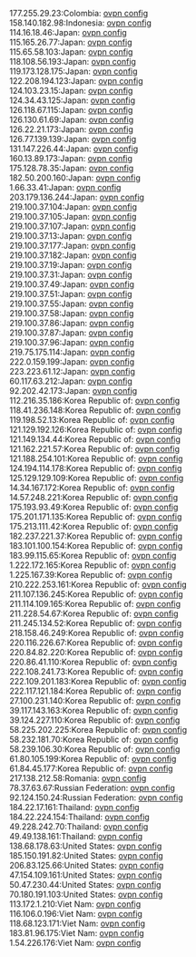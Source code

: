 177.255.29.23:Colombia: [ovpn config](vpn/177_255_29_23.ovpn)  
158.140.182.98:Indonesia: [ovpn config](vpn/158_140_182_98.ovpn)  
114.16.18.46:Japan: [ovpn config](vpn/114_16_18_46.ovpn)  
115.165.26.77:Japan: [ovpn config](vpn/115_165_26_77.ovpn)  
115.65.58.103:Japan: [ovpn config](vpn/115_65_58_103.ovpn)  
118.108.56.193:Japan: [ovpn config](vpn/118_108_56_193.ovpn)  
119.173.128.175:Japan: [ovpn config](vpn/119_173_128_175.ovpn)  
122.208.194.123:Japan: [ovpn config](vpn/122_208_194_123.ovpn)  
124.103.23.15:Japan: [ovpn config](vpn/124_103_23_15.ovpn)  
124.34.43.125:Japan: [ovpn config](vpn/124_34_43_125.ovpn)  
126.118.67.115:Japan: [ovpn config](vpn/126_118_67_115.ovpn)  
126.130.61.69:Japan: [ovpn config](vpn/126_130_61_69.ovpn)  
126.22.21.173:Japan: [ovpn config](vpn/126_22_21_173.ovpn)  
126.77.139.139:Japan: [ovpn config](vpn/126_77_139_139.ovpn)  
131.147.226.44:Japan: [ovpn config](vpn/131_147_226_44.ovpn)  
160.13.89.173:Japan: [ovpn config](vpn/160_13_89_173.ovpn)  
175.128.78.35:Japan: [ovpn config](vpn/175_128_78_35.ovpn)  
182.50.200.160:Japan: [ovpn config](vpn/182_50_200_160.ovpn)  
1.66.33.41:Japan: [ovpn config](vpn/1_66_33_41.ovpn)  
203.179.136.244:Japan: [ovpn config](vpn/203_179_136_244.ovpn)  
219.100.37.104:Japan: [ovpn config](vpn/219_100_37_104.ovpn)  
219.100.37.105:Japan: [ovpn config](vpn/219_100_37_105.ovpn)  
219.100.37.107:Japan: [ovpn config](vpn/219_100_37_107.ovpn)  
219.100.37.13:Japan: [ovpn config](vpn/219_100_37_13.ovpn)  
219.100.37.177:Japan: [ovpn config](vpn/219_100_37_177.ovpn)  
219.100.37.182:Japan: [ovpn config](vpn/219_100_37_182.ovpn)  
219.100.37.19:Japan: [ovpn config](vpn/219_100_37_19.ovpn)  
219.100.37.31:Japan: [ovpn config](vpn/219_100_37_31.ovpn)  
219.100.37.49:Japan: [ovpn config](vpn/219_100_37_49.ovpn)  
219.100.37.51:Japan: [ovpn config](vpn/219_100_37_51.ovpn)  
219.100.37.55:Japan: [ovpn config](vpn/219_100_37_55.ovpn)  
219.100.37.58:Japan: [ovpn config](vpn/219_100_37_58.ovpn)  
219.100.37.86:Japan: [ovpn config](vpn/219_100_37_86.ovpn)  
219.100.37.87:Japan: [ovpn config](vpn/219_100_37_87.ovpn)  
219.100.37.96:Japan: [ovpn config](vpn/219_100_37_96.ovpn)  
219.75.175.114:Japan: [ovpn config](vpn/219_75_175_114.ovpn)  
222.0.159.199:Japan: [ovpn config](vpn/222_0_159_199.ovpn)  
223.223.61.12:Japan: [ovpn config](vpn/223_223_61_12.ovpn)  
60.117.63.212:Japan: [ovpn config](vpn/60_117_63_212.ovpn)  
92.202.42.173:Japan: [ovpn config](vpn/92_202_42_173.ovpn)  
112.216.35.186:Korea Republic of: [ovpn config](vpn/112_216_35_186.ovpn)  
118.41.236.148:Korea Republic of: [ovpn config](vpn/118_41_236_148.ovpn)  
119.198.52.13:Korea Republic of: [ovpn config](vpn/119_198_52_13.ovpn)  
121.129.192.126:Korea Republic of: [ovpn config](vpn/121_129_192_126.ovpn)  
121.149.134.44:Korea Republic of: [ovpn config](vpn/121_149_134_44.ovpn)  
121.162.221.57:Korea Republic of: [ovpn config](vpn/121_162_221_57.ovpn)  
121.188.254.101:Korea Republic of: [ovpn config](vpn/121_188_254_101.ovpn)  
124.194.114.178:Korea Republic of: [ovpn config](vpn/124_194_114_178.ovpn)  
125.129.129.109:Korea Republic of: [ovpn config](vpn/125_129_129_109.ovpn)  
14.34.167.172:Korea Republic of: [ovpn config](vpn/14_34_167_172.ovpn)  
14.57.248.221:Korea Republic of: [ovpn config](vpn/14_57_248_221.ovpn)  
175.193.93.49:Korea Republic of: [ovpn config](vpn/175_193_93_49.ovpn)  
175.201.171.135:Korea Republic of: [ovpn config](vpn/175_201_171_135.ovpn)  
175.213.111.42:Korea Republic of: [ovpn config](vpn/175_213_111_42.ovpn)  
182.237.221.37:Korea Republic of: [ovpn config](vpn/182_237_221_37.ovpn)  
183.101.100.154:Korea Republic of: [ovpn config](vpn/183_101_100_154.ovpn)  
183.99.115.65:Korea Republic of: [ovpn config](vpn/183_99_115_65.ovpn)  
1.222.172.165:Korea Republic of: [ovpn config](vpn/1_222_172_165.ovpn)  
1.225.167.39:Korea Republic of: [ovpn config](vpn/1_225_167_39.ovpn)  
210.222.253.161:Korea Republic of: [ovpn config](vpn/210_222_253_161.ovpn)  
211.107.136.245:Korea Republic of: [ovpn config](vpn/211_107_136_245.ovpn)  
211.114.109.165:Korea Republic of: [ovpn config](vpn/211_114_109_165.ovpn)  
211.228.54.67:Korea Republic of: [ovpn config](vpn/211_228_54_67.ovpn)  
211.245.134.52:Korea Republic of: [ovpn config](vpn/211_245_134_52.ovpn)  
218.158.46.249:Korea Republic of: [ovpn config](vpn/218_158_46_249.ovpn)  
220.116.226.67:Korea Republic of: [ovpn config](vpn/220_116_226_67.ovpn)  
220.84.82.220:Korea Republic of: [ovpn config](vpn/220_84_82_220.ovpn)  
220.86.41.110:Korea Republic of: [ovpn config](vpn/220_86_41_110.ovpn)  
222.108.241.73:Korea Republic of: [ovpn config](vpn/222_108_241_73.ovpn)  
222.109.201.183:Korea Republic of: [ovpn config](vpn/222_109_201_183.ovpn)  
222.117.121.184:Korea Republic of: [ovpn config](vpn/222_117_121_184.ovpn)  
27.100.231.140:Korea Republic of: [ovpn config](vpn/27_100_231_140.ovpn)  
39.117.143.163:Korea Republic of: [ovpn config](vpn/39_117_143_163.ovpn)  
39.124.227.110:Korea Republic of: [ovpn config](vpn/39_124_227_110.ovpn)  
58.225.202.225:Korea Republic of: [ovpn config](vpn/58_225_202_225.ovpn)  
58.232.181.70:Korea Republic of: [ovpn config](vpn/58_232_181_70.ovpn)  
58.239.106.30:Korea Republic of: [ovpn config](vpn/58_239_106_30.ovpn)  
61.80.105.199:Korea Republic of: [ovpn config](vpn/61_80_105_199.ovpn)  
61.84.45.177:Korea Republic of: [ovpn config](vpn/61_84_45_177.ovpn)  
217.138.212.58:Romania: [ovpn config](vpn/217_138_212_58.ovpn)  
78.37.63.67:Russian Federation: [ovpn config](vpn/78_37_63_67.ovpn)  
92.124.150.24:Russian Federation: [ovpn config](vpn/92_124_150_24.ovpn)  
184.22.17.161:Thailand: [ovpn config](vpn/184_22_17_161.ovpn)  
184.22.224.154:Thailand: [ovpn config](vpn/184_22_224_154.ovpn)  
49.228.242.70:Thailand: [ovpn config](vpn/49_228_242_70.ovpn)  
49.49.138.161:Thailand: [ovpn config](vpn/49_49_138_161.ovpn)  
138.68.178.63:United States: [ovpn config](vpn/138_68_178_63.ovpn)  
185.150.191.82:United States: [ovpn config](vpn/185_150_191_82.ovpn)  
206.83.125.66:United States: [ovpn config](vpn/206_83_125_66.ovpn)  
47.154.109.161:United States: [ovpn config](vpn/47_154_109_161.ovpn)  
50.47.230.44:United States: [ovpn config](vpn/50_47_230_44.ovpn)  
70.180.191.103:United States: [ovpn config](vpn/70_180_191_103.ovpn)  
113.172.1.210:Viet Nam: [ovpn config](vpn/113_172_1_210.ovpn)  
116.106.0.196:Viet Nam: [ovpn config](vpn/116_106_0_196.ovpn)  
118.68.123.171:Viet Nam: [ovpn config](vpn/118_68_123_171.ovpn)  
183.81.96.175:Viet Nam: [ovpn config](vpn/183_81_96_175.ovpn)  
1.54.226.176:Viet Nam: [ovpn config](vpn/1_54_226_176.ovpn)  
